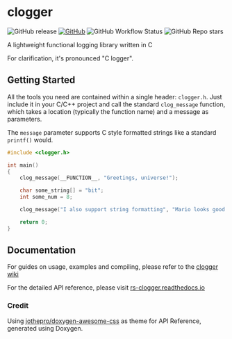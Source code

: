 # clogger

![GitHub release](https://img.shields.io/github/v/release/RogueSensei/clogger?label=clogger&style=flat-square) [![GitHub](https://img.shields.io/github/license/RogueSensei/clogger?style=flat-square)](https://github.com/RogueSensei/clogger/blob/master/LICENSE) ![GitHub Workflow Status](https://img.shields.io/github/workflow/status/RogueSensei/clogger/CMake?label=build&style=flat-square) ![GitHub Repo stars](https://img.shields.io/github/stars/RogueSensei/clogger?style=social)

A lightweight functional logging library written in C

For clarification, it's pronounced "C logger".
## Getting Started
All the tools you need are contained within a single header: `clogger.h`. Just include it in your C/C++ project and call the standard `clog_message` function, which takes a location (typically the function name) and a message as parameters.

The `message` parameter supports C style formatted strings like a standard `printf()` would. 
```c
#include <clogger.h>

int main()
{
    clog_message(__FUNCTION__, "Greetings, universe!");

    char some_string[] = "bit";
    int some_num = 8;

    clog_message("I also support string formatting", "Mario looks good in %i-%s", some_num, some_string);

    return 0;
}
```
## Documentation
For guides on usage, examples and compiling, please refer to the [clogger wiki](https://github.com/RogueSensei/clogger/wiki)

For the detailed API reference, please visit [rs-clogger.readthedocs.io](https://rs-clogger.readthedocs.io/)
### Credit
Using [jothepro/doxygen-awesome-css](https://github.com/jothepro/doxygen-awesome-css) as theme for API Reference, generated using Doxygen.
